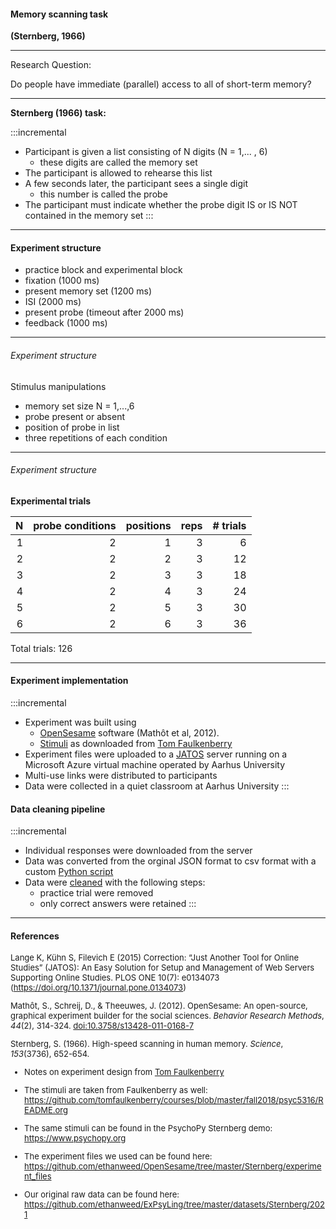 #### Memory scanning task 

**(Sternberg, 1966)**

---

Research Question:  

Do people have immediate (parallel) access to all of short-term memory?

---

**Sternberg (1966) task:**

:::incremental
- Participant is given a list consisting of N digits (N = 1,... , 6)
	- these digits are called the memory set
- The participant is allowed to rehearse this list
- A few seconds later, the participant sees a single digit
	- this number is called the probe
- The participant must indicate whether the probe digit IS or
IS NOT contained in the memory set
:::

---

#### Experiment structure

- practice block and experimental block
- fixation (1000 ms)
- present memory set (1200 ms)
- ISI (2000 ms)
- present probe (timeout after 2000 ms)
- feedback (1000 ms)


---

###### Experiment structure

Stimulus manipulations

 - memory set size N = 1,...,6
 - probe present or absent
 - position of probe in list
 - three repetitions of each condition

---

###### Experiment structure

**Experimental trials**

|   N | probe conditions | positions | reps | # trials |
| --: | ---------------: | --------: | ---: | -------: |
|   1 |                2 |         1 |    3 |        6 |
|   2 |                2 |         2 |    3 |       12 |
|   3 |                2 |         3 |    3 |       18 |
|   4 |                2 |         4 |    3 |       24 |
|   5 |                2 |         5 |    3 |       30 |
|   6 |                2 |         6 |    3 |       36 |

Total trials: 126

---

#### Experiment implementation

:::incremental
- Experiment was built using 
	- [OpenSesame](https://osdoc.cogsci.nl) software (Mathôt et al, 2012).
	- [Stimuli](https://github.com/ethanweed/OpenSesame/tree/master/Sternberg/experiment_files) as downloaded from [Tom Faulkenberry](https://github.com/tomfaulkenberry/courses/blob/master/fall2018/psyc5316/README.org)
- Experiment files were uploaded to a [JATOS](https://www.jatos.org) server running on a Microsoft Azure virtual machine operated by Aarhus University
- Multi-use links were distributed to participants
- Data were collected in a quiet classroom at Aarhus University
:::

#### Data cleaning pipeline

:::incremental
- Individual responses were downloaded from the server
- Data was converted from the orginal JSON format to csv format with a custom [Python script](https://github.com/ethanweed/ExPsyLing/blob/master/datasets/Sternberg/scripts/convert_jatos2csv.py)
- Data were [cleaned](https://github.com/ethanweed/ExPsyLing/blob/master/datasets/Sternberg/scripts/CleanSternbergData.ipynb) with the following steps:
	- practice trial were removed
	- only correct answers were retained
:::

---

#### References

<font size="2">

Lange K, Kühn S, Filevich E (2015) Correction: “Just Another Tool for Online Studies” (JATOS): An Easy Solution for Setup and Management of Web Servers Supporting Online Studies. PLOS ONE 10(7): e0134073 (https://doi.org/10.1371/journal.pone.0134073)
	
Mathôt, S., Schreij, D., & Theeuwes, J. (2012). OpenSesame: An open-source, graphical experiment builder for the social sciences. _Behavior Research Methods_, _44_(2), 314-324. [doi:10.3758/s13428-011-0168-7](http://dx.doi.org/10.3758/s13428-011-0168-7)
	
Sternberg, S. (1966). High-speed scanning in human memory. _Science_, _153_(3736), 652-654.

- Notes on experiment design from [Tom Faulkenberry](https://www.youtube.com/watch?v=HG8GmhlHOu4)

- The stimuli are taken from Faulkenberry as well: https://github.com/tomfaulkenberry/courses/blob/master/fall2018/psyc5316/README.org

- The same stimuli can be found in the PsychoPy Sternberg demo: https://www.psychopy.org

- The experiment files we used can be found here: https://github.com/ethanweed/OpenSesame/tree/master/Sternberg/experiment_files

- Our original raw data can be found here: https://github.com/ethanweed/ExPsyLing/tree/master/datasets/Sternberg/2021
